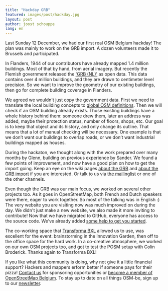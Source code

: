 ```yaml
---
title: "Hackday GRB"
featured: images/post/hackday.jpg
layout: post
author: joost schouppe
lang: en
---
```


Last Sunday 12 December, we had our first real OSM Belgium hackday! 
The plan was mainly to work on the GRB import. A dozen volunteers made it to Brussels and participated. 
 
In Flanders, 1944 of our contributors have already mapped 1.4 million buildings. 
Most of that by hand, from aerial imagery. But recently the Flemish government released the 
['GRB (NL)'](https://overheid.vlaanderen.be/producten-diensten/grootschalig-referentiebestand-grb) as open data. 
This data contains over 4 million buildings, and they are drawn to centimeter level precision.
So we want to improve the geometry of our existing buildings, then go for complete building coverage in Flanders.
 
We agreed we wouldn't just copy the government data. First we need to translate the local building 
concepts to [global OSM definitions](https://wiki.openstreetmap.org/wiki/Tags). 
Then we will check if an OSM building already exists. Those existing buildings have a whole history 
behind them: someone drew them, later an address was added, maybe their protection status, number of floors, 
shops, etc. Our goal is to keep that object and its history, and only change its outline. That means that a lot of 
manual checking will be necessary. One example is that we don’t want our buildings to overlap roads, or we don’t 
want industrial buildings mapped as houses.
 
During the hackaton, we thought along with the work prepared over many months by Glenn, building on previous 
experience by Sander. We found a few points of improvement, and now have a good plan on how to get the import going. 
Keep an eye on the wiki pages [about the GRB](https://wiki.openstreetmap.org/wiki/WikiProject_Belgium/GRB) and
 [about the GRB import](https://wiki.openstreetmap.org/wiki/GRBimport) if you are interested. Or talk to us 
 via [the mailinglist](https://lists.openstreetmap.org/listinfo/talk-be) or one of the other channels.
 
Even though the GRB was our main focus, we worked on several other projects too. As it goes in OpenStreetMap, 
both French and Dutch speakers were there, eager to work together. So most of the talking was in English :)
The very website you are visiting now was much improved on during the day. We didn't just make a new website, 
we also made it more inviting to contribute! Now that we have migrated to GitHub, everyone has access to the 
source code. We’ve already added [some help to get you started](https://github.com/osmbe/website).
 
The co-working space that [Transforma BXL](https://www.transformabxl.be) allowed us to use, was excellent for 
the event: brainstorming in the Innovation Garden, then off to the office space for the hard work. In a co-creative 
atmosphere, we worked on our own OSM projects too, and got to test the POSM setup with Colin Broderick.
Thanks again to Transforma BXL!
 
If you like what this community is doing, why not give it a little financial support? Hackers and mappers 
erform better if someone pays for their pizza! [Contact us](mailto:community@osm.be) for sponsoring opportunities or [become a member of OpenStreetMap Belgium](http://www.osm.be/nl/signup.html).
To stay up to date on all things OSM-be, sign up to our [newsletter](http://eepurl.com/bZoZlj).
